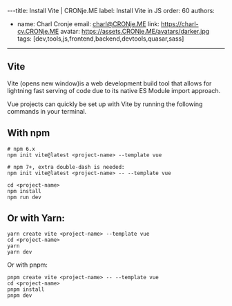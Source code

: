 ---title: Install Vite | CRONje.ME
label: Install Vite in JS
order: 60
authors:
  - name: Charl Cronje
    email: charl@CRONje.ME
    link: https://charl-cv.CRONje.ME
    avatar: https://assets.CRONje.ME/avatars/darker.jpg
tags: [dev,tools,js,frontend,backend,devtools,quasar,sass]
---
## Vite

Vite (opens new window)is a web development build tool that allows for lightning fast serving of code due to its native ES Module import approach.

Vue projects can quickly be set up with Vite by running the following commands in your terminal.

## With npm

```shell
# npm 6.x
npm init vite@latest <project-name> --template vue

# npm 7+, extra double-dash is needed:
npm init vite@latest <project-name> -- --template vue

cd <project-name>
npm install
npm run dev
```

## Or with Yarn:

```shell
yarn create vite <project-name> --template vue
cd <project-name>
yarn
yarn dev
```

Or with pnpm:

```shell
pnpm create vite <project-name> -- --template vue
cd <project-name>
pnpm install
pnpm dev
```
